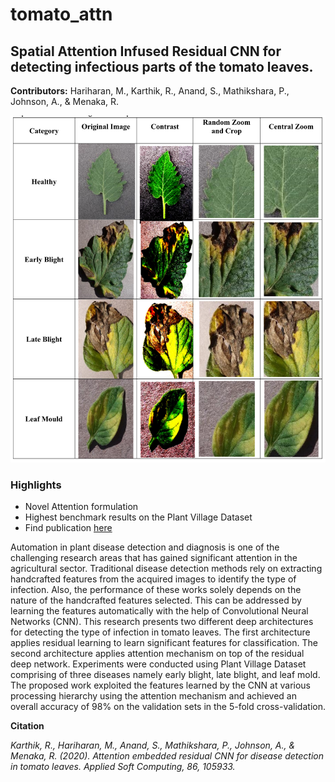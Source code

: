 # tomato_attn

## Spatial Attention Infused Residual CNN for detecting infectious parts of the tomato leaves.

**Contributors:** Hariharan, M., Karthik, R., Anand, S., Mathikshara, P., Johnson, A., & Menaka, R.

<img src="sample_image.png" />

### Highlights
- Novel Attention formulation
- Highest benchmark results on the Plant Village Dataset
- Find publication <a href="https://www.sciencedirect.com/science/article/abs/pii/S1568494619307148">here</a>

Automation in plant disease detection and diagnosis is one of the challenging research areas that has gained significant attention in the agricultural sector. Traditional disease detection methods rely on extracting handcrafted features from the acquired images to identify the type of infection. Also, the performance of these works solely depends on the nature of the handcrafted features selected. This can be addressed by learning the features automatically with the help of Convolutional Neural Networks (CNN). This research presents two different deep architectures for detecting the type of infection in tomato leaves. The first architecture applies residual learning to learn significant features for classification. The second architecture applies attention mechanism on top of the residual deep network. Experiments were conducted using Plant Village Dataset comprising of three diseases namely early blight, late blight, and leaf mold. The proposed work exploited the features learned by the CNN at various processing hierarchy using the attention mechanism and achieved an overall accuracy of 98% on the validation sets in the 5-fold cross-validation.

**Citation**

<cite>Karthik, R., Hariharan, M., Anand, S., Mathikshara, P., Johnson, A., & Menaka, R. (2020). Attention embedded residual CNN for disease detection in tomato leaves. Applied Soft Computing, 86, 105933.</cite>